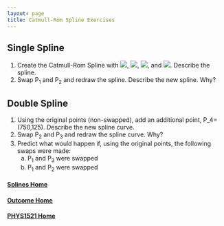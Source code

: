 ```yaml
---
layout: page
title: Catmull-Rom Spline Exercises
---
```

## Single Spline
1. Create the Catmull-Rom Spline with <img src="https://latex.codecogs.com/svg.latex?\large&space;P_0=(150,50)"/>, <img src="https://latex.codecogs.com/svg.latex?\large&space;P_1=(350,175)"/>, <img src="https://latex.codecogs.com/svg.latex?\large&space;P_2=(500,110)"/>, and <img src="https://latex.codecogs.com/svg.latex?\large&space;P_3=(460,450)"/>. Describe the spline.
2. Swap P<sub>1</sub> and P<sub>2</sub> and redraw the spline. Describe the new spline. Why?

## Double Spline
1. Using the original points (non-swapped), add an additional point, P_4=(750,125). Describe the new spline curve.
2. Swap P<sub>2</sub> and P<sub>3</sub> and redraw the spline curve. Why?
3. Predict what would happen if, using the original points, the following swaps were made:
    <ol type="a">
        <li>P<sub>1</sub> and P<sub>3</sub> were swapped</li>
        <li>P<sub>1</sub> and P<sub>2</sub> were swapped</li>
    </ol>

#### [Splines Home](splines.md)
#### [Outcome Home](index.md)
#### [PHYS1521 Home](../)
